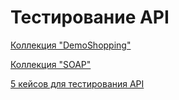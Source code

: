 # Тестирование API

[Коллекция "DemoShopping"](https://orange-comet-494386.postman.co/workspace/zzzDaviszzz~1a32d8f2-a80b-4795-87b8-29de848973d9/collection/38338491-ab4376d1-a9dc-4730-ab08-fab9e22faa3e?action=share&creator=38338491&active-environment=38338491-0d9c23f1-3857-426b-b10f-090ddab6fb01)

[Коллекция "SOAP"](https://www.postman.com/orange-comet-494386/workspace/zzzdaviszzz/collection/38338491-96eb6a60-6b15-4a8c-98ad-d66d01c45785?action=share&creator=38338491&active-environment=38338491-0d9c23f1-3857-426b-b10f-090ddab6fb01)

[5 кейсов для тестирования API](https://github.com/ZzzYouth/api/blob/main/G8-2024-09-22.pdf)
